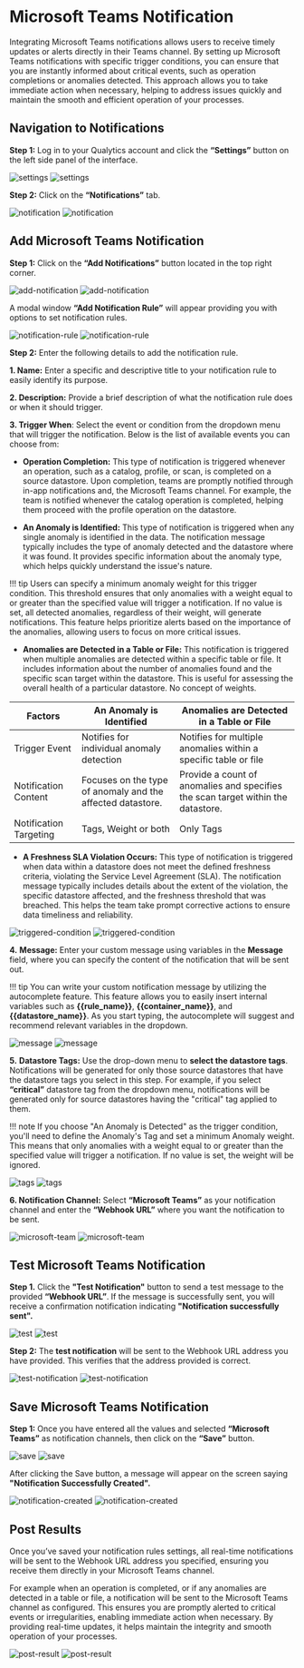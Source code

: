#  Microsoft Teams Notification

Integrating Microsoft Teams notifications allows users to receive timely updates or alerts directly in their Teams channel. By setting up Microsoft Teams notifications with specific trigger conditions, you can ensure that you are instantly informed about critical events, such as operation completions or anomalies detected. This approach allows you to take immediate action when necessary, helping to address issues quickly and maintain the smooth and efficient operation of your processes.

## Navigation to Notifications

**Step 1:** Log in to your Qualytics account and click the **“Settings”** button on the left side panel of the interface. 

![settings](../../../assets/notifications/services/microsoft-teams/settings-light-1.png#only-light)
![settings](../../../assets/notifications/services/microsoft-teams/settings-dark-1.png#only-dark)

**Step 2:** Click on the **“Notifications”** tab.

![notification](../../../assets/notifications/services/microsoft-teams/notification-light-2.png#only-light)
![notification](../../../assets/notifications/services/microsoft-teams/notification-dark-2.png#only-dark)

## **Add Microsoft Teams Notification**

**Step 1:** Click on the **“Add Notifications”** button located in the top right corner.

![add-notification](../../../assets/notifications/services/microsoft-teams/add-notification-light-3.png#only-light)
![add-notification](../../../assets/notifications/services/microsoft-teams/add-notification-dark-3.png#only-dark)

A modal window **“Add Notification Rule”** will appear providing you with options to set notification rules. 

![notification-rule](../../../assets/notifications/services/microsoft-teams/notification-rule-light-4.png#only-light)
![notification-rule](../../../assets/notifications/services/microsoft-teams/notification-rule-dark-4.png#only-dark)

**Step 2:** Enter the following details to add the notification rule.

**1. Name:** Enter a specific and descriptive title to your notification rule to easily identify its purpose.

**2. Description:** Provide a brief description of what the notification rule does or when it should trigger.

**3. Trigger When**: Select the event or condition from the dropdown menu that will trigger the notification. Below is the list of available events you can choose from:

- **Operation Completion:** This type of notification is triggered whenever an operation, such as a catalog, profile, or scan, is completed on a source datastore. Upon completion, teams are promptly notified through in-app notifications and, the Microsoft Teams channel. For example, the team is notified whenever the catalog operation is completed, helping them proceed with the profile operation on the datastore. 

- **An Anomaly is Identified:** This type of notification is triggered when any single anomaly is identified in the data. The notification message typically includes the type of anomaly detected and the datastore where it was found. It provides specific information about the anomaly type, which helps quickly understand the issue's nature.

                       
!!! tip
    Users can specify a minimum anomaly weight for this trigger condition. This threshold ensures that only anomalies with a weight equal to or greater than the specified value will trigger a notification. If no value is set, all detected anomalies, regardless of their weight, will generate notifications. This feature helps prioritize alerts based on the importance of the anomalies, allowing users to focus on more critical issues.

- **Anomalies are Detected in a Table or File:** This notification is triggered when multiple anomalies are detected within a specific table or file. It includes information about the number of anomalies found and the specific scan target within the datastore. This is useful for assessing the overall health of a particular datastore. No concept of weights. 

| Factors | An Anomaly is Identified | Anomalies are Detected in a Table or File |
|---------|--------|--------|
| Trigger Event | Notifies for individual anomaly detection | Notifies for multiple anomalies within a specific table or file |
| Notification Content | Focuses on the type of anomaly and the affected datastore. | Provide a count of anomalies and specifies the scan target within the datastore. |
| Notification Targeting  | Tags, Weight or both  | Only Tags  |

- **A Freshness SLA Violation Occurs:** This type of notification is triggered when data within a datastore does not meet the defined freshness criteria, violating the Service Level Agreement (SLA). The notification message typically includes details about the extent of the violation, the specific datastore affected, and the freshness threshold that was breached. This helps the team take prompt corrective actions to ensure data timeliness and reliability.

![triggered-condition](../../../assets/notifications/services/microsoft-teams/triggered-condition-light-5.png#only-light)
![triggered-condition](../../../assets/notifications/services/microsoft-teams/triggered-condition-dark-5.png#only-dark)

**4.** **Message:** Enter your custom message using variables in the **Message** field, where you can specify the content of the notification that will be sent out. 

!!! tip
    You can write your custom notification message by utilizing the autocomplete feature. This feature allows you to easily insert internal variables such as **{{rule_name}}**, **{{container_name}}**, and **{{datastore_name}}**. As you start typing, the autocomplete will suggest and recommend relevant variables in the dropdown.

![message](../../../assets/notifications/services/microsoft-teams/message-light-6.png#only-light)
![message](../../../assets/notifications/services/microsoft-teams/message-dark-6.png#only-dark)

**5.** **Datastore Tags:** Use the drop-down menu to **select the datastore tags**. Notifications will be generated for only those source datastores that have the datastore tags you select in this step. For example, if you select **“critical”** datastore tag from the dropdown menu, notifications will be generated only for source datastores having the "critical" tag applied to them. 

!!! note
    If you choose "An Anomaly is Detected" as the trigger condition, you'll need to define the Anomaly's Tag and set a minimum Anomaly weight. This means that only anomalies with a weight equal to or greater than the specified value will trigger a notification. If no value is set, the weight will be ignored.

![tags](../../../assets/notifications/services/microsoft-teams/tags-light-7.png#only-light)
![tags](../../../assets/notifications/services/microsoft-teams/tags-dark-7.png#only-dark)

**6. Notification Channel:** Select **“Microsoft Teams”** as your notification channel and enter the **“Webhook URL”** where you want the notification to be sent.

![microsoft-team](../../../assets/notifications/services/microsoft-teams/microsoft-team-light-8.png#only-light)
![microsoft-team](../../../assets/notifications/services/microsoft-teams/microsoft-team-dark-8.png#only-dark)

## Test Microsoft Teams Notification

**Step 1.** Click the **"Test Notification"** button to send a test message to the provided **“Webhook URL”**. If the message is successfully sent, you will receive a confirmation notification indicating **"Notification successfully sent".**

![test](../../../assets/notifications/services/microsoft-teams/test-light-9.png#only-light)
![test](../../../assets/notifications/services/microsoft-teams/test-dark-9.png#only-dark)

**Step 2:** The **test notification** will be sent to the Webhook URL address you have provided. This verifies that the address provided is correct.

![test-notification](../../../assets/notifications/services/microsoft-teams/test-notification-10.png#only-light)
![test-notification](../../../assets/notifications/services/microsoft-teams/test-notification-10.png#only-dark)

## **Save Microsoft Teams Notification**

**Step 1:** Once you have entered all the values and selected **“Microsoft Teams”** as notification channels, then click on the **“Save”** button.

![save](../../../assets/notifications/services/microsoft-teams/save-light-11.png#only-light)
![save](../../../assets/notifications/services/microsoft-teams/save-dark-11.png#only-dark)

After clicking the Save button, a message will appear on the screen saying **"Notification Successfully Created".**

![notification-created](../../../assets/notifications/services/microsoft-teams/notification-created-light-12.png#only-light)
![notification-created](../../../assets/notifications/services/microsoft-teams/notification-created-dark-12.png#only-dark)

## Post Results

Once you’ve saved your notification rules settings, all real-time notifications will be sent to the Webhook URL address you specified, ensuring you receive them directly in your Microsoft Teams channel.

For example when an operation is completed, or if any anomalies are detected in a table or file, a notification will be sent to the Microsoft Teams channel as configured. This ensures you are promptly alerted to critical events or irregularities, enabling immediate action when necessary. By providing real-time updates, it helps maintain the integrity and smooth operation of your processes.

![post-result](../../../assets/notifications/services/microsoft-teams/post-result-13.png#only-light)
![post-result](../../../assets/notifications/services/microsoft-teams/post-result-13.png#only-dark)
